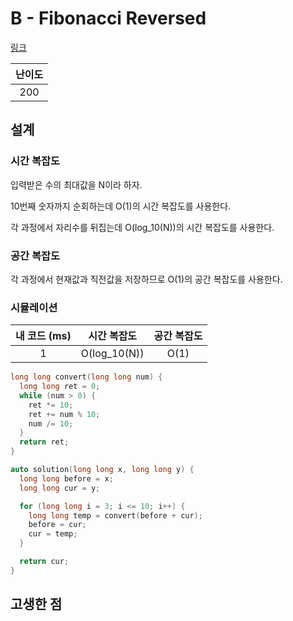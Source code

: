# B - Fibonacci Reversed

[링크](https://atcoder.jp/contests/abc421/tasks/abc421_b)

| 난이도 |
| :----: |
|  200   |

## 설계

### 시간 복잡도

입력받은 수의 최대값을 N이라 하자.

10번째 숫자까지 순회하는데 O(1)의 시간 복잡도를 사용한다.

각 과정에서 자리수를 뒤집는데 O(log_10(N))의 시간 복잡도를 사용한다.

### 공간 복잡도

각 과정에서 현재값과 직전값을 저장하므로 O(1)의 공간 복잡도를 사용한다.

### 시뮬레이션

| 내 코드 (ms) | 시간 복잡도  | 공간 복잡도 |
| :----------: | :----------: | :---------: |
|      1       | O(log_10(N)) |    O(1)     |

```cpp
long long convert(long long num) {
  long long ret = 0;
  while (num > 0) {
    ret *= 10;
    ret += num % 10;
    num /= 10;
  }
  return ret;
}

auto solution(long long x, long long y) {
  long long before = x;
  long long cur = y;

  for (long long i = 3; i <= 10; i++) {
    long long temp = convert(before + cur);
    before = cur;
    cur = temp;
  }

  return cur;
}
```

## 고생한 점
